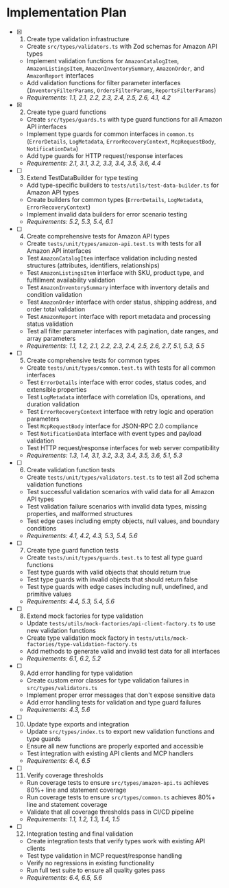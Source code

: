 # Implementation Plan

- [x] 1. Create type validation infrastructure
  - Create `src/types/validators.ts` with Zod schemas for Amazon API types
  - Implement validation functions for `AmazonCatalogItem`, `AmazonListingsItem`, `AmazonInventorySummary`, `AmazonOrder`, and `AmazonReport` interfaces
  - Add validation functions for filter parameter interfaces (`InventoryFilterParams`, `OrdersFilterParams`, `ReportsFilterParams`)
  - _Requirements: 1.1, 2.1, 2.2, 2.3, 2.4, 2.5, 2.6, 4.1, 4.2_

- [x] 2. Create type guard functions
  - Create `src/types/guards.ts` with type guard functions for all Amazon API interfaces
  - Implement type guards for common interfaces in `common.ts` (`ErrorDetails`, `LogMetadata`, `ErrorRecoveryContext`, `McpRequestBody`, `NotificationData`)
  - Add type guards for HTTP request/response interfaces
  - _Requirements: 2.1, 3.1, 3.2, 3.3, 3.4, 3.5, 3.6, 4.4_

- [ ] 3. Extend TestDataBuilder for type testing
  - Add type-specific builders to `tests/utils/test-data-builder.ts` for Amazon API types
  - Create builders for common types (`ErrorDetails`, `LogMetadata`, `ErrorRecoveryContext`)
  - Implement invalid data builders for error scenario testing
  - _Requirements: 5.2, 5.3, 5.4, 6.1_

- [ ] 4. Create comprehensive tests for Amazon API types
  - Create `tests/unit/types/amazon-api.test.ts` with tests for all Amazon API interfaces
  - Test `AmazonCatalogItem` interface validation including nested structures (attributes, identifiers, relationships)
  - Test `AmazonListingsItem` interface with SKU, product type, and fulfillment availability validation
  - Test `AmazonInventorySummary` interface with inventory details and condition validation
  - Test `AmazonOrder` interface with order status, shipping address, and order total validation
  - Test `AmazonReport` interface with report metadata and processing status validation
  - Test all filter parameter interfaces with pagination, date ranges, and array parameters
  - _Requirements: 1.1, 1.2, 2.1, 2.2, 2.3, 2.4, 2.5, 2.6, 2.7, 5.1, 5.3, 5.5_

- [ ] 5. Create comprehensive tests for common types
  - Create `tests/unit/types/common.test.ts` with tests for all common interfaces
  - Test `ErrorDetails` interface with error codes, status codes, and extensible properties
  - Test `LogMetadata` interface with correlation IDs, operations, and duration validation
  - Test `ErrorRecoveryContext` interface with retry logic and operation parameters
  - Test `McpRequestBody` interface for JSON-RPC 2.0 compliance
  - Test `NotificationData` interface with event types and payload validation
  - Test HTTP request/response interfaces for web server compatibility
  - _Requirements: 1.3, 1.4, 3.1, 3.2, 3.3, 3.4, 3.5, 3.6, 5.1, 5.3_

- [ ] 6. Create validation function tests
  - Create `tests/unit/types/validators.test.ts` to test all Zod schema validation functions
  - Test successful validation scenarios with valid data for all Amazon API types
  - Test validation failure scenarios with invalid data types, missing properties, and malformed structures
  - Test edge cases including empty objects, null values, and boundary conditions
  - _Requirements: 4.1, 4.2, 4.3, 5.3, 5.4, 5.6_

- [ ] 7. Create type guard function tests
  - Create `tests/unit/types/guards.test.ts` to test all type guard functions
  - Test type guards with valid objects that should return true
  - Test type guards with invalid objects that should return false
  - Test type guards with edge cases including null, undefined, and primitive values
  - _Requirements: 4.4, 5.3, 5.4, 5.6_

- [ ] 8. Extend mock factories for type validation
  - Update `tests/utils/mock-factories/api-client-factory.ts` to use new validation functions
  - Create type validation mock factory in `tests/utils/mock-factories/type-validation-factory.ts`
  - Add methods to generate valid and invalid test data for all interfaces
  - _Requirements: 6.1, 6.2, 5.2_

- [ ] 9. Add error handling for type validation
  - Create custom error classes for type validation failures in `src/types/validators.ts`
  - Implement proper error messages that don't expose sensitive data
  - Add error handling tests for validation and type guard failures
  - _Requirements: 4.3, 5.6_

- [ ] 10. Update type exports and integration
  - Update `src/types/index.ts` to export new validation functions and type guards
  - Ensure all new functions are properly exported and accessible
  - Test integration with existing API clients and MCP handlers
  - _Requirements: 6.4, 6.5_

- [ ] 11. Verify coverage thresholds
  - Run coverage tests to ensure `src/types/amazon-api.ts` achieves 80%+ line and statement coverage
  - Run coverage tests to ensure `src/types/common.ts` achieves 80%+ line and statement coverage
  - Validate that all coverage thresholds pass in CI/CD pipeline
  - _Requirements: 1.1, 1.2, 1.3, 1.4, 1.5_

- [ ] 12. Integration testing and final validation
  - Create integration tests that verify types work with existing API clients
  - Test type validation in MCP request/response handling
  - Verify no regressions in existing functionality
  - Run full test suite to ensure all quality gates pass
  - _Requirements: 6.4, 6.5, 5.6_